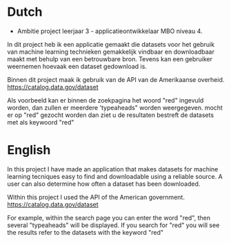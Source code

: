 # Dutch
- Ambitie project leerjaar 3 - applicatieontwikkelaar MBO niveau 4.

In dit project heb ik een applicatie gemaakt die datasets voor het gebruik van machine learning technieken gemakkelijk vindbaar en downloadbaar maakt met behulp van een betrouwbare bron. Tevens kan een gebruiker weernemen hoevaak een dataset gedownload is.

Binnen dit project maak ik gebruik van de API van de Amerikaanse overheid. 
https://catalog.data.gov/dataset

Als voorbeeld kan er binnen de zoekpagina het woord "red" ingevuld worden, dan zullen er meerdere 'typeaheads" worden weergegeven. mocht er op "red" gezocht worden dan ziet u de resultaten bestreft de datasets met als keywoord "red"


# English 
In this project I have made an application that makes datasets for machine learning tecniques easy to find and downloadable using a reliable source. A user can also determine how often a dataset has been downloaded.

Within this project I used the API of the American government.
https://catalog.data.gov/dataset


For example, within the search page you can enter the word "red", then several "typeaheads" will be displayed. If you search for "red" you will see the results refer to the datasets with the keyword "red"